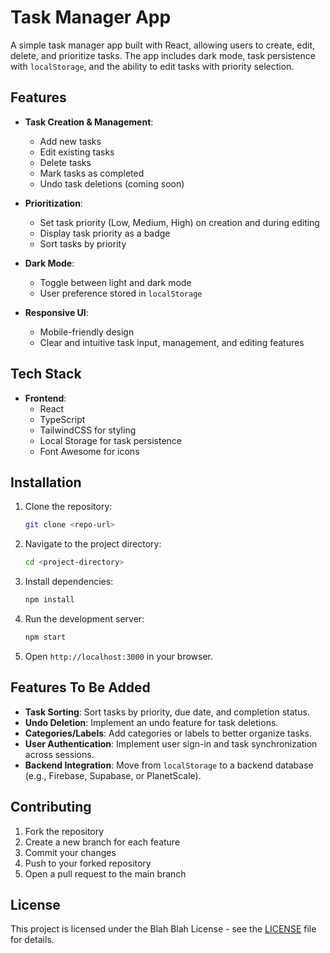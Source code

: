 # Task Manager App

A simple task manager app built with React, allowing users to create, edit, delete, and prioritize tasks. The app includes dark mode, task persistence with `localStorage`, and the ability to edit tasks with priority selection.

## Features

- **Task Creation & Management**: 
  - Add new tasks
  - Edit existing tasks
  - Delete tasks
  - Mark tasks as completed
  - Undo task deletions (coming soon)
  
- **Prioritization**:
  - Set task priority (Low, Medium, High) on creation and during editing
  - Display task priority as a badge
  - Sort tasks by priority

- **Dark Mode**:
  - Toggle between light and dark mode
  - User preference stored in `localStorage`

- **Responsive UI**:
  - Mobile-friendly design
  - Clear and intuitive task input, management, and editing features

## Tech Stack

- **Frontend**:
  - React
  - TypeScript
  - TailwindCSS for styling
  - Local Storage for task persistence
  - Font Awesome for icons

## Installation

1. Clone the repository:
    ```bash
    git clone <repo-url>
    ```

2. Navigate to the project directory:
    ```bash
    cd <project-directory>
    ```

3. Install dependencies:
    ```bash
    npm install
    ```

4. Run the development server:
    ```bash
    npm start
    ```

5. Open `http://localhost:3000` in your browser.

## Features To Be Added

- **Task Sorting**: Sort tasks by priority, due date, and completion status.
- **Undo Deletion**: Implement an undo feature for task deletions.
- **Categories/Labels**: Add categories or labels to better organize tasks.
- **User Authentication**: Implement user sign-in and task synchronization across sessions.
- **Backend Integration**: Move from `localStorage` to a backend database (e.g., Firebase, Supabase, or PlanetScale).

## Contributing

1. Fork the repository
2. Create a new branch for each feature
3. Commit your changes
4. Push to your forked repository
5. Open a pull request to the main branch

## License

This project is licensed under the Blah Blah License - see the [LICENSE](LICENSE) file for details.
